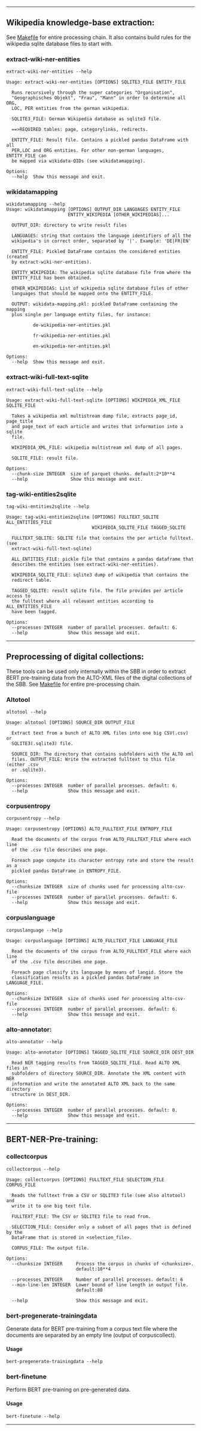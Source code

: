 ***
## Wikipedia knowledge-base extraction:

See [Makefile](Makefile.wikipedia) for entire processing chain. It also contains build rules for the 
wikipedia sqlite database files to start with. 

### extract-wiki-ner-entities
```
extract-wiki-ner-entities --help

Usage: extract-wiki-ner-entities [OPTIONS] SQLITE3_FILE ENTITY_FILE

  Runs recursively through the super categories "Organisation",
  "Geographisches Objekt", "Frau", "Mann" in order to determine all ORG,
  LOC, PER entities from the german wikipedia.

  SQLITE3_FILE: German Wikipedia database as sqlite3 file.

  ==>REQUIRED tables: page, categorylinks, redirects.

  ENTITY_FILE: Result file. Contains a pickled pandas DataFrame with all
  PER,LOC and ORG entities. For other non-german languages, ENTITY_FILE can
  be mapped via wikidata-QIDs (see wikidatamapping).

Options:
  --help  Show this message and exit.

```

### wikidatamapping

```
wikidatamapping --help
Usage: wikidatamapping [OPTIONS] OUTPUT_DIR LANGUAGES ENTITY_FILE
                       ENTITY_WIKIPEDIA [OTHER_WIKIPEDIAS]...

  OUTPUT_DIR: directory to write result files

  LANGUAGES: string that contains the language identifiers of all the
  wikipedia's in correct order, separated by '|'. Example: 'DE|FR|EN'

  ENTITY_FILE: Pickled DataFrame contains the considered entities (created
  by extract-wiki-ner-entities).

  ENTITY_WIKIPEDIA: The wikipedia sqlite database file from where the
  ENTITY_FILE has been obtained.

  OTHER_WIKIPEDIAS: List of wikipedia sqlite database files of other
  languages that should be mapped onto the ENTITY_FILE.

  OUTPUT: wikidata-mapping.pkl: pickled DataFrame containing the mapping
  plus single per language entity files, for instance:

          de-wikipedia-ner-entities.pkl

          fr-wikipedia-ner-entities.pkl

          en-wikipedia-ner-entities.pkl

Options:
  --help  Show this message and exit.

```

### extract-wiki-full-text-sqlite

```
extract-wiki-full-text-sqlite --help

Usage: extract-wiki-full-text-sqlite [OPTIONS] WIKIPEDIA_XML_FILE SQLITE_FILE

  Takes a wikipedia xml multistream dump file, extracts page_id, page_title
  and page_text of each article and writes that information into a sqlite
  file.

  WIKIPEDIA_XML_FILE: wikipedia multistream xml dump of all pages.

  SQLITE_FILE: result file.

Options:
  --chunk-size INTEGER  size of parquet chunks. default:2*10**4
  --help                Show this message and exit.

```

### tag-wiki-entities2sqlite

```
tag-wiki-entities2sqlite --help

Usage: tag-wiki-entities2sqlite [OPTIONS] FULLTEXT_SQLITE ALL_ENTITIES_FILE
                                WIKIPEDIA_SQLITE_FILE TAGGED_SQLITE

  FULLTEXT_SQLITE: SQLITE file that contains the per article fulltext. (see
  extract-wiki-full-text-sqlite)

  ALL_ENTITIES_FILE: pickle file that contains a pandas dataframe that
  describes the entities (see extract-wiki-ner-entities).

  WIKIPEDIA_SQLITE_FILE: sqlite3 dump of wikipedia that contains the
  redirect table.

  TAGGED_SQLITE: result sqlite file. The file provides per article access to
  the fulltext where all relevant entities according to ALL_ENTITIES_FILE
  have been tagged.

Options:
  --processes INTEGER  number of parallel processes. default: 6.
  --help               Show this message and exit.

```


***


## Preprocessing of digital collections:

These tools can be used only internally within the SBB in order to extract BERT pre-training 
data from the ALTO-XML files of the digital collections of the SBB.
See [Makefile](Makefile) for entire pre-processing chain.

### Altotool

```
altotool --help

Usage: altotool [OPTIONS] SOURCE_DIR OUTPUT_FILE

  Extract text from a bunch of ALTO XML files into one big CSV(.csv) or
  SQLITE3(.sqlite3) file.

  SOURCE_DIR: The directory that contains subfolders with the ALTO xml
  files. OUTPUT_FILE: Write the extracted fulltext to this file (either .csv
  or .sqlite3).

Options:
  --processes INTEGER  number of parallel processes. default: 6.
  --help               Show this message and exit.

```

### corpusentropy

```
corpusentropy --help

Usage: corpusentropy [OPTIONS] ALTO_FULLTEXT_FILE ENTROPY_FILE

  Read the documents of the corpus from ALTO_FULLTEXT_FILE where each line
  of the .csv file describes one page.

  Foreach page compute its character entropy rate and store the result as a
  pickled pandas DataFrame in ENTROPY_FILE.

Options:
  --chunksize INTEGER  size of chunks used for processing alto-csv-file
  --processes INTEGER  number of parallel processes. default: 6.
  --help               Show this message and exit.
```

### corpuslanguage

```
corpuslanguage --help

Usage: corpuslanguage [OPTIONS] ALTO_FULLTEXT_FILE LANGUAGE_FILE

  Read the documents of the corpus from ALTO_FULLTEXT_FILE where each line
  of the .csv file describes one page.

  Foreach page classify its language by means of langid. Store the
  classification results as a pickled pandas DataFrame in LANGUAGE_FILE.

Options:
  --chunksize INTEGER  size of chunks used for processing alto-csv-file
  --processes INTEGER  number of parallel processes. default: 6.
  --help               Show this message and exit.

```

### alto-annotator:
```
alto-annotator --help

Usage: alto-annotator [OPTIONS] TAGGED_SQLITE_FILE SOURCE_DIR DEST_DIR

  Read NER tagging results from TAGGED_SQLITE_FILE. Read ALTO XML files in
  subfolders of directory SOURCE_DIR. Annotate the XML content with NER
  information and write the annotated ALTO XML back to the same directory
  structure in DEST_DIR.

Options:
  --processes INTEGER  number of parallel processes. default: 0.
  --help               Show this message and exit.
```

***
## BERT-NER-Pre-training:

### collectcorpus

```
collectcorpus --help

Usage: collectcorpus [OPTIONS] FULLTEXT_FILE SELECTION_FILE CORPUS_FILE

  Reads the fulltext from a CSV or SQLITE3 file (see also altotool) and
  write it to one big text file.

  FULLTEXT_FILE: The CSV or SQLITE3 file to read from.

  SELECTION_FILE: Consider only a subset of all pages that is defined by the
  DataFrame that is stored in <selection_file>.

  CORPUS_FILE: The output file.

Options:
  --chunksize INTEGER     Process the corpus in chunks of <chunksize>.
                          default:10**4

  --processes INTEGER     Number of parallel processes. default: 6
  --min-line-len INTEGER  Lower bound of line length in output file.
                          default:80

  --help                  Show this message and exit.

```

### bert-pregenerate-trainingdata

Generate data for BERT pre-training from a corpus text file where 
the documents are separated by an empty line (output of corpuscollect).

#### Usage

```
bert-pregenerate-trainingdata --help
```

### bert-finetune

Perform BERT pre-training on pre-generated data.

#### Usage

```
bert-finetune --help
```

***